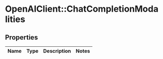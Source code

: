 # OpenAIClient::ChatCompletionModalities

## Properties
Name | Type | Description | Notes
------------ | ------------- | ------------- | -------------

